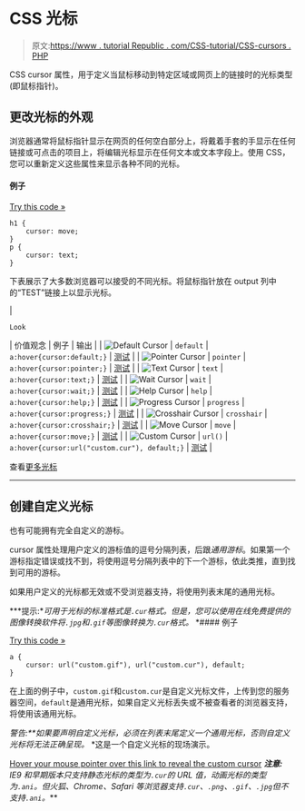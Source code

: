 # CSS 光标

> 原文:[https://www . tutorial Republic . com/CSS-tutorial/CSS-cursors . PHP](https://www.tutorialrepublic.com/css-tutorial/css-cursors.php)

CSS cursor 属性，用于定义当鼠标移动到特定区域或网页上的链接时的光标类型(即鼠标指针)。

## 更改光标的外观

浏览器通常将鼠标指针显示在网页的任何空白部分上，将戴着手套的手显示在任何链接或可点击的项目上，将编辑光标显示在任何文本或文本字段上。使用 CSS，您可以重新定义这些属性来显示各种不同的光标。

#### 例子

[Try this code »](../codelab.php?topic=css&file=cursor-property "Try this code using online Editor")

```
h1 {
    cursor: move;
}
p {
    cursor: text;
}
```

下表展示了大多数浏览器可以接受的不同光标。将鼠标指针放在 output 列中的“TEST”链接上以显示光标。

| 

```
Look   
```

 | 价值观念 | 例子 | 输出 |
| ![Default Cursor](../Images/55bc3833e79434025ae05c04e23ea71f.png) | `default` | `a:hover{cursor:default;}` | [测试](javascript:void(0);) |
| ![Pointer Cursor](../Images/8aea308030ea5732fc33cba7c84109fe.png) | `pointer` | `a:hover{cursor:pointer;}` | [测试](javascript:void(0);) |
| ![Text Cursor](../Images/a37e4b8be99f141e60bff265c970ee38.png) | `text` | `a:hover{cursor:text;}` | [测试](javascript:void(0);) |
| ![Wait Cursor](../Images/e19939fcdc4dfa1ef4bf71617c260176.png) | `wait` | `a:hover{cursor:wait;}` | [测试](javascript:void(0);) |
| ![Help Cursor](../Images/e720661124aedd0dee560de315681542.png) | `help` | `a:hover{cursor:help;}` | [测试](javascript:void(0);) |
| ![Progress Cursor](../Images/9ca9cf62489869f889f88f9f73db01b3.png) | `progress` | `a:hover{cursor:progress;}` | [测试](javascript:void(0);) |
| ![Crosshair Cursor](../Images/6067c8bef38b1e4b2c01b200fa1b814f.png) | `crosshair` | `a:hover{cursor:crosshair;}` | [测试](javascript:void(0);) |
| ![Move Cursor](../Images/ee5cd26a737276040d3f6d9e1ef33377.png) | `move` | `a:hover{cursor:move;}` | [测试](javascript:void(0);) |
| ![Custom Cursor](../Images/d1f82e91ff04e31bb014a50c4dd11549.png) | `url()` | `a:hover{cursor:url("custom.cur"), default;}` | [测试](javascript:void(0);) |

查看[更多光标](../css-reference/css-cursor-property.php)

* * *

## 创建自定义光标

也有可能拥有完全自定义的游标。

cursor 属性处理用户定义的游标值的逗号分隔列表，后跟*通用游标*。如果第一个游标指定错误或找不到，将使用逗号分隔列表中的下一个游标，依此类推，直到找到可用的游标。

如果用户定义的光标都无效或不受浏览器支持，将使用列表末尾的通用光标。

 ***提示:**可用于光标的标准格式是`.cur`格式。但是，您可以使用在线免费提供的图像转换软件将`.jpg`和`.gif`等图像转换为`.cur`格式。*  *#### 例子

[Try this code »](../codelab.php?topic=css&file=custom-cursor "Try this code using online Editor")

```
a {
    cursor: url("custom.gif"), url("custom.cur"), default;
}
```

在上面的例子中，`custom.gif`和`custom.cur`是自定义光标文件，上传到您的服务器空间，`default`是通用光标，如果自定义光标丢失或不被查看者的浏览器支持，将使用该通用光标。

 ***警告:**如果要声明自定义光标，必须在列表末尾定义一个*通用光标*，否则自定义光标将无法正确呈现。*  *这是一个自定义光标的现场演示。

[Hover your mouse pointer over this link to reveal the custom cursor](javascript:void(0);) ***注意:** IE9 和早期版本只支持静态光标的类型为`.cur`的 URL 值，动画光标的类型为`.ani`。但火狐、Chrome、Safari 等浏览器支持`.cur`、`.png`、`.gif`、`.jpg`但不支持`.ani`。***